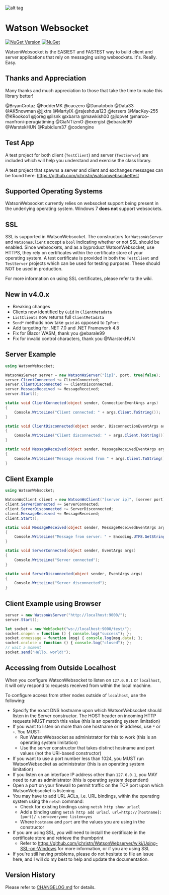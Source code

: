 ![alt tag](https://github.com/jchristn/watsonwebsocket/blob/master/assets/watson.ico)

# Watson Websocket

[![NuGet Version](https://img.shields.io/nuget/v/WatsonWebsocket.svg?style=flat)](https://www.nuget.org/packages/WatsonWebsocket/) [![NuGet](https://img.shields.io/nuget/dt/WatsonWebsocket.svg)](https://www.nuget.org/packages/WatsonWebsocket) 

WatsonWebsocket is the EASIEST and FASTEST way to build client and server applications that rely on messaging using websockets.  It's.  Really.  Easy.

## Thanks and Appreciation

Many thanks and much appreciation to those that take the time to make this library better!  

@BryanCrotaz @FodderMK @caozero @Danatobob @Data33 @AK5nowman @jjxtra @MartyIX @rajeshdua123 
@tersers @MacKey-255 @KRookoo1 @joreg @ilsnk @xbarra @mawkish00 @jlopvet @marco-manfroni-perugiatiming 
@GiaNTizmO @exergist @ebarale99 @WarstekHUN @Rubidium37 @codengine

## Test App

A test project for both client (```TestClient```) and server (```TestServer```) are included which will help you understand and exercise the class library.

A test project that spawns a server and client and exchanges messages can be found here: https://github.com/jchristn/watsonwebsockettest

## Supported Operating Systems

WatsonWebsocket currently relies on websocket support being present in the underlying operating system.  Windows 7 **does not** support websockets.

## SSL

SSL is supported in WatsonWebsocket.  The constructors for ```WatsonWsServer``` and ```WatsonWsClient``` accept a ```bool``` indicating whether or not SSL should be enabled.  Since websockets, and as a byproduct WatsonWebsocket, use HTTPS, they rely on certificates within the certificate store of your operating system.  A test certificate is provided in both the ```TestClient``` and ```TestServer``` projects which can be used for testing purposes.  These should NOT be used in production.

For more information on using SSL certificates, please refer to the wiki.

## New in v4.0.x

- Breaking changes
- Clients now identified by ```Guid``` in ```ClientMetadata```
- ```ListClients``` now returns full ```ClientMetadata```
- ```Send*``` methods now take ```guid``` as opposed to ```IpPort```
- Add targeting for .NET 7.0 and .NET Framework 4.8
- Fix for Blazor WASM, thank you @ebarale99
- Fix for invalid control characters, thank you @WarstekHUN

## Server Example
```csharp
using WatsonWebsocket;

WatsonWsServer server = new WatsonWsServer("[ip]", port, true|false);
server.ClientConnected += ClientConnected;
server.ClientDisconnected += ClientDisconnected;
server.MessageReceived += MessageReceived; 
server.Start();

static void ClientConnected(object sender, ConnectionEventArgs args) 
{
    Console.WriteLine("Client connected: " + args.Client.ToString());
}

static void ClientDisconnected(object sender, DisconnectionEventArgs args) 
{
    Console.WriteLine("Client disconnected: " + args.Client.ToString());
}

static void MessageReceived(object sender, MessageReceivedEventArgs args) 
{ 
    Console.WriteLine("Message received from " + args.Client.ToString() + ": " + Encoding.UTF8.GetString(args.Data));
}
```

## Client Example
```csharp
using WatsonWebsocket;

WatsonWsClient client = new WatsonWsClient("[server ip]", [server port], true|false);
client.ServerConnected += ServerConnected;
client.ServerDisconnected += ServerDisconnected;
client.MessageReceived += MessageReceived; 
client.Start(); 

static void MessageReceived(object sender, MessageReceivedEventArgs args) 
{
    Console.WriteLine("Message from server: " + Encoding.UTF8.GetString(args.Data));
}

static void ServerConnected(object sender, EventArgs args) 
{
    Console.WriteLine("Server connected");
}

static void ServerDisconnected(object sender, EventArgs args) 
{
    Console.WriteLine("Server disconnected");
}
```

## Client Example using Browser
```csharp
server = new WatsonWsServer("http://localhost:9000/");
server.Start();
```

```js
let socket = new WebSocket("ws://localhost:9000/test/");
socket.onopen = function () { console.log("success"); };
socket.onmessage = function (msg) { console.log(msg.data); };
socket.onclose = function () { console.log("closed"); };
// wait a moment
socket.send("Hello, world!");
```

## Accessing from Outside Localhost

When you configure WatsonWebsocket to listen on ```127.0.0.1``` or ```localhost```, it will only respond to requests received from within the local machine.

To configure access from other nodes outside of ```localhost```, use the following:

- Specify the exact DNS hostname upon which WatsonWebsocket should listen in the Server constructor. The HOST header on incoming HTTP requests MUST match this value (this is an operating system limitation)
- If you want to listen on more than one hostname or IP address, use ```*``` or ```+```. You MUST:
  - Run WatsonWebsocket as administrator for this to work (this is an operating system limitation)
  - Use the server constructor that takes distinct hostname and port values (not the URI-based constructor)
- If you want to use a port number less than 1024, you MUST run WatsonWebsocket as administrator (this is an operating system limitation)
- If you listen on an interface IP address other than ```127.0.0.1```, you MAY need to run as administrator (this is operating system dependent)
- Open a port on your firewall to permit traffic on the TCP port upon which WatsonWebsocket is listening
- You may have to add URL ACLs, i.e. URL bindings, within the operating system using the ```netsh``` command:
  - Check for existing bindings using ```netsh http show urlacl```
  - Add a binding using ```netsh http add urlacl url=http://[hostname]:[port]/ user=everyone listen=yes```
  - Where ```hostname``` and ```port``` are the values you are using in the constructor
- If you are using SSL, you will need to install the certificate in the certificate store and retrieve the thumbprint
  - Refer to https://github.com/jchristn/WatsonWebserver/wiki/Using-SSL-on-Windows for more information, or if you are using SSL
- If you're still having problems, please do not hesitate to file an issue here, and I will do my best to help and update the documentation.

## Version History

Please refer to <a href="/CHANGELOG.md">CHANGELOG.md</a> for details.
